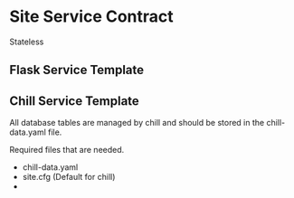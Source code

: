 
# Site Service Contract

Stateless

## Flask Service Template

## Chill Service Template

All database tables are managed by chill and should be stored in the
chill-data.yaml file.

Required files that are needed.

- chill-data.yaml
- site.cfg (Default for chill)
- 


